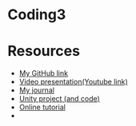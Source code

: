 # Coding3


# Resources
- [My GitHub link](https://github.com/YiningJenny/Coding3.git)
- [Video presentation(Youtube link)]()
- [My journal](https://github.com/YiningJenny/Coding3/blob/main/journal.md)
- [Unity project (and code)]()
- [Online tutorial](https://youtu.be/zPFU30tbyKs)
- 

